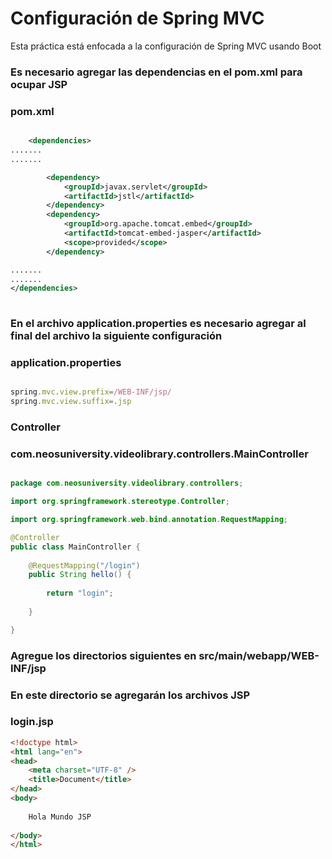 # Configuración de Spring MVC

Esta práctica está enfocada a la configuración de Spring MVC usando Boot

### Es necesario agregar las dependencias en el pom.xml para ocupar JSP
### pom.xml
``` xml

	<dependencies>
.......
.......

		<dependency>
			<groupId>javax.servlet</groupId>
			<artifactId>jstl</artifactId>
		</dependency>
		<dependency>
			<groupId>org.apache.tomcat.embed</groupId>
			<artifactId>tomcat-embed-jasper</artifactId>
			<scope>provided</scope>
		</dependency> 

.......
.......
</dependencies>		
		
``` 

### En el archivo application.properties es necesario agregar al final del archivo la siguiente configuración
### application.properties 
``` js

spring.mvc.view.prefix=/WEB-INF/jsp/
spring.mvc.view.suffix=.jsp

```

### Controller
### com.neosuniversity.videolibrary.controllers.MainController

``` java

package com.neosuniversity.videolibrary.controllers;

import org.springframework.stereotype.Controller;

import org.springframework.web.bind.annotation.RequestMapping;

@Controller
public class MainController {
	
	@RequestMapping("/login")
	public String hello() {
		
		return "login";
		
	}

}


```


### Agregue los directorios siguientes  en src/main/webapp/WEB-INF/jsp
### En este directorio se agregarán los archivos JSP

### login.jsp

``` html
<!doctype html>
<html lang="en">
<head>
	<meta charset="UTF-8" />
	<title>Document</title>
</head>
<body>
	
	Hola Mundo JSP
	
</body>
</html>
```

